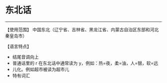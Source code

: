 # 东北话
----

【使用范围】
中国东北（辽宁省、吉林省、黑龙江省、内蒙古自治区东部和河北秦皇岛市）

【语言特点】
- 结尾音调向上
- 普通话里的 r 在东北话中通常读为 y，例如：热=夜，柔=油，人=银，软=远
- 儿化。例如超市被读为超市儿
- 特有词汇
